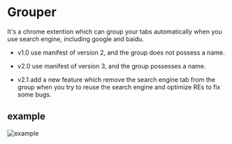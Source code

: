 # Grouper
It's a chrome extention which can group your tabs automatically when you use search engine, including google and baidu.

* v1.0 use manifest of version 2, and the group does not possess a name.

* v2.0 use manifest of version 3, and the group possesses a name.

* v2.1 add a new feature which remove the search engine tab from the group when you try to reuse the search engine and optimize REs to fix some bugs.

## example

![example](https://s4.ax1x.com/2021/12/06/osBUVx.gif)
